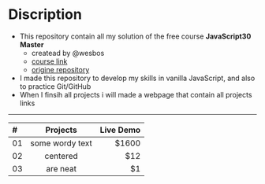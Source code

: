 # Discription

- This repository contain all my solution of the free course **JavaScript30 Master**
  - createad by @wesbos
  - [course link](https://courses.wesbos.com/account)
  - [origine repository](https://github.com/wesbos/JavaScript30)
- I made this repository to develop my skills in vanilla JavaScript, and also to practice Git/GitHub
- When I finsih all projects i will made a webpage that contain all projects links
<hr>

| #   |    Projects     | Live Demo |
| :-- | :-------------: | --------: |
| 01  | some wordy text |     $1600 |
| 02  |    centered     |       $12 |
| 03  |    are neat     |        $1 |
